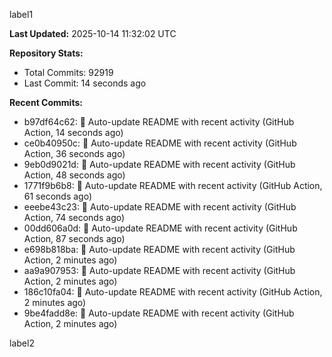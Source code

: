 
label1 
<!-- ACTIVITY_START -->
**Last Updated:** 2025-10-14 11:32:02 UTC

**Repository Stats:**
- Total Commits: 92919
- Last Commit: 14 seconds ago

**Recent Commits:**
- b97df64c62: 🤖 Auto-update README with recent activity (GitHub Action, 14 seconds ago)
- ce0b40950c: 🤖 Auto-update README with recent activity (GitHub Action, 36 seconds ago)
- 9eb0d9021d: 🤖 Auto-update README with recent activity (GitHub Action, 48 seconds ago)
- 1771f9b6b8: 🤖 Auto-update README with recent activity (GitHub Action, 61 seconds ago)
- eeebe43c23: 🤖 Auto-update README with recent activity (GitHub Action, 74 seconds ago)
- 00dd606a0d: 🤖 Auto-update README with recent activity (GitHub Action, 87 seconds ago)
- e698b818ba: 🤖 Auto-update README with recent activity (GitHub Action, 2 minutes ago)
- aa9a907953: 🤖 Auto-update README with recent activity (GitHub Action, 2 minutes ago)
- 186c10fa04: 🤖 Auto-update README with recent activity (GitHub Action, 2 minutes ago)
- 9be4fadd8e: 🤖 Auto-update README with recent activity (GitHub Action, 2 minutes ago)
<!-- ACTIVITY_END -->

label2
